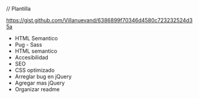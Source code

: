 // Plantilla

https://gist.github.com/Villanuevand/6386899f70346d4580c723232524d35a



- HTML Semantico 
- Pug - Sass
- HTML semantico
- Accesibilidad
- SEO
- CSS optimizado
- Arreglar bug en jQuery
- Agregar mas jQuery
- Organizar readme